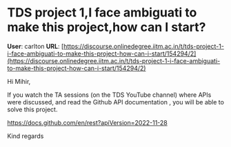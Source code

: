 # TDS project 1,I face ambiguati to make this project,how can I start?

**User**: carlton
**URL**: [https://discourse.onlinedegree.iitm.ac.in/t/tds-project-1-i-face-ambiguati-to-make-this-project-how-can-i-start/154294/2](https://discourse.onlinedegree.iitm.ac.in/t/tds-project-1-i-face-ambiguati-to-make-this-project-how-can-i-start/154294/2)

Hi Mihir,

If you watch the TA sessions (on the TDS YouTube channel) where APIs were discussed, and read the Github API documentation , you will be able to solve this project.

<https://docs.github.com/en/rest?apiVersion=2022-11-28>

Kind regards
